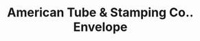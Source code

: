 ---
doi: 10.7916/D8T73VC9
date_other: '1905'
date_other_textual: '1905'
form: printed ephemera
genre:
- Envelopes
name:
- American Tube & Stamping Co.
object_in_context_url: https://biggert.cul.columbia.edu/items/view/ave_biggert_00052
subject_hierarchical_geographic:
- Bridgeport, Connecticut, United States
subject_name:
- American Tube & Stamping Co.
title: American Tube & Stamping Co.. Envelope
sort_title: American Tube & Stamping Co.. Envelope
call_number: ave_biggert_00052
coordinates:
- 41.186388888888885,-73.19555555555556
pid: ave_biggert_00052
identifiers: ave_biggert_00052
thumbnail: https://derivativo-1.library.columbia.edu/iiif/2/ldpd:342898/full/!256,256/0/native.jpg
permalink: "/items/ave_biggert_00052/"
layout: iiif-image-page
---